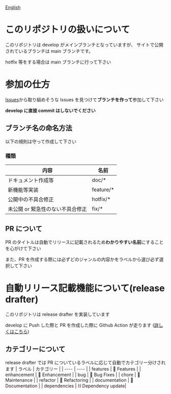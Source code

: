 [English](https://github.com/Hiryuto/website-game/blob/develop/doc/README.md)

# このリポジトリの扱いについて

このリポジトリは develop がメインブランチとなっていますが、
サイトで公開されているブランチは main ブランチです。

hotfix 等をする場合は main ブランチに行って下さい

# 参加の仕方

[Issues](https://github.com/Hiryuto/website-game/issues)から取り組めそうな Issues を見つけて**ブランチを作って**参加して下さい

**develop に直接 commit はしないでください**

## ブランチ名の命名方法

以下の規則は守って作成して下さい

### 種類

| 内容                             | 名前       |
| -------------------------------- | ---------- |
| ドキュメント作成等               | doc/\*     |
| 新機能等実装                     | feature/\* |
| 公開中の不具合修正               | hotfix/\*  |
| 未公開 or 緊急性のない不具合修正 | fix/\*     |

## PR について

PR のタイトルは自動でリリースに記載されるため**わかりやすい名前**にすることを心がけて下さい

また、PR を作成する際には必ずどのジャンルの内容かをラベルから選び必ず選択して下さい

# 自動リリース記載機能について(release drafter)

このリポジトリは release drafter を実装しています

develop に Push した際と PR を作成した際に Github Action が走ります ([詳しくはこちら](https://github.com/Hiryuto/website-game/blob/develop/.github/workflows/release-drafter.yml))

## カテゴリーについて

release drafter では PR についているラベルに応じて自動でカテゴリー分けされます
| ラベル | カテゴリー |
| ---- | ---- |
| features | 🚀 Features |
| enhancement | 💪 Enhancement |
| bug | 🐛 Bug Fixes |
| chore | 🧰 Maintenance |
| refactor | 🔧 Refactoring |
| documentation | 📖 Documentation |
| dependencies | ⛓️ Dependency update|